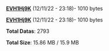 [**EVH1Hj9K**](/data/EVH1Hj9K.txt) (12/11/22 - 23:18)- 1010 bytes

[**EVH1Hj9K**](/data/EVH1Hj9K.txt) (12/11/22 - 23:18)- 1010 bytes

**Total Datas**: 2793

**Total Size**: 15.86 MB / 15.9 MB